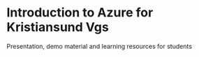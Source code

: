 # Introduction to Azure for Kristiansund Vgs

Presentation, demo material and learning resources for students
